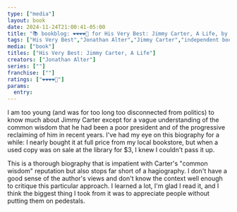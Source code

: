 ```yaml
---
type: ["media"]
layout: book
date: 2024-11-24T21:00:41-05:00
title: "📚 bookblog: ❤️❤️❤️❤️🖤 for His Very Best: Jimmy Carter, A Life, by Jonathan Alter"
tags: ["His Very Best","Jonathan Alter","Jimmy Carter","independent bookstores","libraries"]
media: ["book"]
titles: ["His Very Best: Jimmy Carter, A Life"]
creators: ["Jonathan Alter"]
series: [""]
franchise: [""]
ratings: ["❤️❤️❤️❤️🖤"]
params:
  entry:
---
```


I am too young (and was for too long too disconnected from politics) to know much about Jimmy Carter except for a vague understanding of the common wisdom that he had been a poor president and of the progressive reclaiming of him in recent years. I've had my eye on this biography for a while: I nearly bought it at full price from my local bookstore, but when a used copy was on sale at the library for $3, I knew I couldn't pass it up.

This is a thorough biography that is impatient with Carter's "common wisdom" reputation but also stops far short of a hagiography. I don't have a good sense of the author's views and don't know the context well enough to critique this particular approach. I learned a lot, I'm glad I read it, and I think the biggest thing I took from it was to appreciate people without putting them on pedestals.
